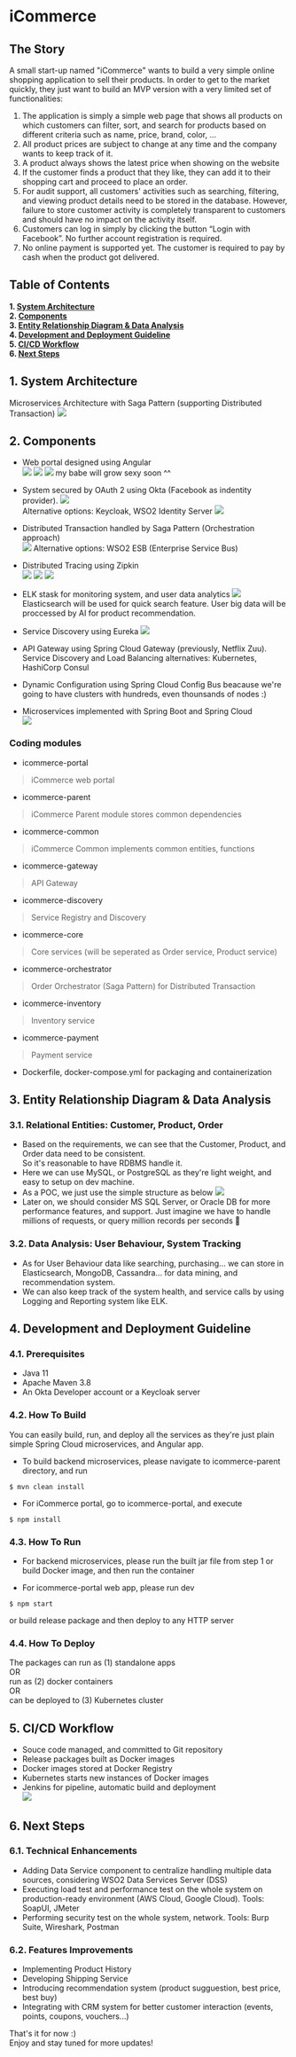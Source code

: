 # iCommerce  

## The Story  
A small start-up named "iCommerce" wants to build a very simple online shopping application to sell their products. 
In order to get to the market quickly, they just want to build an MVP version with a very limited set of functionalities:
1. The application is simply a simple web page that shows all products on which customers can filter, sort, and search for products based on different criteria such as name, price, brand, color, ...
2. All product prices are subject to change at any time and the company wants to keep track of it.
3. A product always shows the latest price when showing on the website 
4. If the customer finds a product that they like, they can add it to their shopping cart and proceed to place an order.
5. For audit support, all customers' activities such as searching, filtering, and viewing product details need to be stored in the database. However, failure to store customer activity is completely transparent to customers and should have no impact on the activity itself.
6. Customers can log in simply by clicking the button “Login with Facebook”. No further account registration is required.
7. No online payment is supported yet. The customer is required to pay by cash when the product got delivered.


## Table of Contents  
**1. [System Architecture](#1-system-architecture)**<br>
**2. [Components](#2-components)**<br>
**3. [Entity Relationship Diagram & Data Analysis](#3-entity-relationship-diagram-&-data-analysis)**<br>
**4. [Development and Deployment Guideline](#4-development-and-deployment-guideline)**<br>
**5. [CI/CD Workflow](#5-cicd-workflow)**<br>
**6. [Next Steps](#6-next-steps)**<br>


## 1. System Architecture  
Microservices Architecture with Saga Pattern (supporting Distributed Transaction)
![](doc/iCommerce-SoftwareArchitectureDiagram-0.1.1.svg)


## 2. Components  
+ Web portal designed using Angular  
![](doc/iCommerce-2-Login-w-Facebook.PNG)
![](doc/iCommerce-3-LoggedIn.PNG)
![](doc/iCommerce-8-Order-History.PNG)
my babe will grow sexy soon ^^

+ System secured by OAuth 2 using Okta (Facebook as indentity provider). 
![](doc/Okta-IdentityProvider-Facebook.PNG)  
Alternative options: Keycloak, WSO2 Identity Server 
![](doc/Keycloak-IdentityProvider-Facebook.PNG)

+ Distributed Transaction handled by Saga Pattern (Orchestration approach)  
![](doc/saga-orchestration.png)
Alternative options: WSO2 ESB (Enterprise Service Bus)

+ Distributed Tracing using Zipkin  
![](doc/Zipkin-Dependencies-1.PNG)
![](doc/Zipkin-Dependencies-2.PNG)
![](doc/Zipkin-Dependencies-4-Trace.PNG)

+ ELK stask for monitoring system, and user data analytics
![](doc/ELK-capture-3.PNG)
Elasticsearch will be used for quick search feature.
User big data will be proccessed by AI for product recommendation.

+ Service Discovery using Eureka 
![](doc/Eureka-Service-Discovery.PNG)

+ API Gateway using Spring Cloud Gateway (previously, Netflix Zuu).  
Service Discovery and Load Balancing alternatives: Kubernetes, HashiCorp Consul   

+ Dynamic Configuration using Spring Cloud Config Bus beacause we're going to have clusters with hundreds, even thounsands of nodes :)  

+ Microservices implemented with Spring Boot and Spring Cloud  
![](doc/spring-cloud-architecture.jpg)

### Coding modules

+ icommerce-portal  
> iCommerce web portal  
+ icommerce-parent  
> iCommerce Parent module stores common dependencies  
+ icommerce-common  
> iCommerce Common implements common entities, functions  
+ icommerce-gateway  
> API Gateway  
+ icommerce-discovery  
> Service Registry and Discovery  
+ icommerce-core  
> Core services (will be seperated as Order service, Product service)
+ icommerce-orchestrator  
> Order Orchestrator (Saga Pattern) for Distributed Transaction  
+ icommerce-inventory  
> Inventory service  
+ icommerce-payment  
> Payment service  
+ Dockerfile, docker-compose.yml for packaging and containerization  


## 3. Entity Relationship Diagram & Data Analysis  

### 3.1. Relational Entities: Customer, Product, Order  
+ Based on the requirements, we can see that the Customer, Product, and Order data need to be consistent.  
So it's reasonable to have RDBMS handle it.  
+ Here we can use MySQL, or PostgreSQL as they're light weight, and easy to setup on dev machine.   
+ As a POC, we just use the simple structure as below 
![](doc/EntityRelationshipDiagram.PNG)
+ Later on, we should consider MS SQL Server, or Oracle DB for more performance features, and support. Just imagine we have to handle millions of requests, or query million records per seconds 🔔

### 3.2. Data Analysis: User Behaviour, System Tracking  
+ As for User Behaviour data like searching, purchasing... we can store in Elasticsearch, MongoDB, Cassandra... for data mining, and recommendation system.
+ We can also keep track of the system health, and service calls by using Logging and Reporting system like ELK.  


## 4. Development and Deployment Guideline  

### 4.1. Prerequisites  

+ Java 11  
+ Apache Maven 3.8  
+ An Okta Developer account or a Keycloak server  

### 4.2. How To Build  

You can easily build, run, and deploy all the services as they're just plain simple Spring Cloud microservices, and Angular app.  

+ To build backend microservices, please navigate to icommerce-parent directory, and run  
```
$ mvn clean install
```

+ For iCommerce portal, go to icommerce-portal, and execute  
```
$ npm install
```

### 4.3. How To Run  

+ For backend microservices, please run the built jar file from step 1
or
build Docker image, and then run the container  

+ For icommerce-portal web app, please run dev
```
$ npm start
```
or build release package and then deploy to any HTTP server  

### 4.4. How To Deploy   

The packages can run as (1) standalone apps  
OR  
run as (2) docker containers  
OR  
can be deployed to (3) Kubernetes cluster  


## 5. CI/CD Workflow  
+ Souce code managed, and committed to Git repository  
+ Release packages built as Docker images  
+ Docker images stored at Docker Registry  
+ Kubernetes starts new instances of Docker images  
+ Jenkins for pipeline, automatic build and deployment  
![](doc/Kubernetes-CICD-using-Jenkins-on-GoogleCloud.png)


## 6. Next Steps  

### 6.1. Technical Enhancements  
+ Adding Data Service component to centralize handling multiple data sources, considering WSO2 Data Services Server (DSS)  
+ Executing load test and performance test on the whole system on production-ready environment (AWS Cloud, Google Cloud). Tools: SoapUI, JMeter  
+ Performing security test on the whole system, network.
Tools: Burp Suite, Wireshark, Postman  

### 6.2. Features Improvements 
+ Implementing Product History  
+ Developing Shipping Service  
+ Introducing recommendation system (product sugguestion, best price, best buy)  
+ Integrating with CRM system for better customer interaction (events, points, coupons, vouchers...)  

That's it for now :)  
Enjoy and stay tuned for more updates!  

